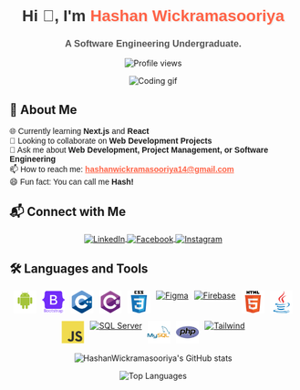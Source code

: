 <h1 align="center" style="animation: slideIn 1s ease-out; color: #333; font-family: 'Poppins', sans-serif;">
  Hi 👋, I'm <span style="color: #ff6347; text-shadow: 2px 2px #f0f0f0;">Hashan Wickramasooriya</span>
</h1>
<h3 align="center" style="animation: fadeIn 1.5s ease-in; color: #555; font-family: 'Poppins', sans-serif;">A  Software Engineering Undergraduate.</h3>

<p align="center">
  <img src="https://komarev.com/ghpvc/?username=HashanWickramasooriya&label=Profile%20views&color=ff6347&style=plastic" alt="Profile views" />
</p>

<div style="text-align: center;">
  <img src="https://media.giphy.com/media/f3iwJFOVOwuy7K6FFw/giphy.gif" width="1000" hight="200"alt="Coding gif">
</div>

## 🌱 About Me
<ul style="list-style-type: none; padding-left: 0; font-family: 'Poppins', sans-serif;">
  <li style="animation: fadeInUp 1.5s ease;">🌐 Currently learning <strong>Next.js</strong> and <strong>React</strong></li>
  <li style="animation: fadeInUp 1.7s ease;">🤝 Looking to collaborate on <strong>Web Development Projects</strong></li>
  <li style="animation: fadeInUp 1.9s ease;">💬 Ask me about <strong>Web Development, Project Management, or Software Engineering</strong></li>
  <li style="animation: fadeInUp 2.1s ease;">📫 How to reach me: <a href="mailto:kasuniik417@gmail.com" style="color: #ff6347;"><strong>hashanwickramasooriya14@gmail.com</strong></a></li>
  <li style="animation: fadeInUp 2.3s ease;">😄 Fun fact: You can call me <strong>Hash!</strong></li>
</ul>

## 📬 Connect with Me
<p align="center">
  <a href="https://linkedin.com/in/hashan-wickramasooriya-22a674235" target="_blank">
    <img align="center" src="https://raw.githubusercontent.com/rahuldkjain/github-profile-readme-generator/master/src/images/icons/Social/linked-in-alt.svg" alt="LinkedIn" height="30" width="40" />
  </a>
  <a href="https://fb.com/hashan.wickramasooriya.90" target="_blank">
    <img align="center" src="https://raw.githubusercontent.com/rahuldkjain/github-profile-readme-generator/master/src/images/icons/Social/facebook.svg" alt="Facebook" height="30" width="40" />
  </a>
  <a href="https://instagram.com/hash_vish" target="_blank">
    <img align="center" src="https://raw.githubusercontent.com/rahuldkjain/github-profile-readme-generator/master/src/images/icons/Social/instagram.svg" alt="Instagram" height="30" width="40" />
  </a>
</p>

## 🛠️ Languages and Tools
<p align="center" style="display: flex; flex-wrap: wrap; justify-content: center; gap: 10px;">
  <a href="https://developer.android.com" target="_blank"><img src="https://raw.githubusercontent.com/devicons/devicon/master/icons/android/android-original-wordmark.svg" alt="Android" width="40" height="40"/></a>
  <a href="https://getbootstrap.com" target="_blank"><img src="https://raw.githubusercontent.com/devicons/devicon/master/icons/bootstrap/bootstrap-plain-wordmark.svg" alt="Bootstrap" width="40" height="40"/></a>
  <a href="https://www.w3schools.com/cpp/" target="_blank"><img src="https://raw.githubusercontent.com/devicons/devicon/master/icons/cplusplus/cplusplus-original.svg" alt="C++" width="40" height="40"/></a>
  <a href="https://www.w3schools.com/cs/" target="_blank"><img src="https://raw.githubusercontent.com/devicons/devicon/master/icons/csharp/csharp-original.svg" alt="C#" width="40" height="40"/></a>
  <a href="https://www.w3schools.com/css/" target="_blank"><img src="https://raw.githubusercontent.com/devicons/devicon/master/icons/css3/css3-original-wordmark.svg" alt="CSS3" width="40" height="40"/></a>
  <a href="https://www.figma.com/" target="_blank"><img src="https://www.vectorlogo.zone/logos/figma/figma-icon.svg" alt="Figma" width="40" height="40"/></a>
  <a href="https://firebase.google.com/" target="_blank"><img src="https://www.vectorlogo.zone/logos/firebase/firebase-icon.svg" alt="Firebase" width="40" height="40"/></a>
  <a href="https://www.w3.org/html/" target="_blank"><img src="https://raw.githubusercontent.com/devicons/devicon/master/icons/html5/html5-original-wordmark.svg" alt="HTML5" width="40" height="40"/></a>
  <a href="https://www.java.com" target="_blank"><img src="https://raw.githubusercontent.com/devicons/devicon/master/icons/java/java-original.svg" alt="Java" width="40" height="40"/></a>
  <a href="https://developer.mozilla.org/en-US/docs/Web/JavaScript" target="_blank"><img src="https://raw.githubusercontent.com/devicons/devicon/master/icons/javascript/javascript-original.svg" alt="JavaScript" width="40" height="40"/></a>
  <a href="https://www.microsoft.com/en-us/sql-server" target="_blank"><img src="https://www.svgrepo.com/show/303229/microsoft-sql-server-logo.svg" alt="SQL Server" width="40" height="40"/></a>
  <a href="https://www.mysql.com/" target="_blank"><img src="https://raw.githubusercontent.com/devicons/devicon/master/icons/mysql/mysql-original-wordmark.svg" alt="MySQL" width="40" height="40"/></a>
  <a href="https://www.php.net" target="_blank"><img src="https://raw.githubusercontent.com/devicons/devicon/master/icons/php/php-original.svg" alt="PHP" width="40" height="40"/></a>
  <a href="https://tailwindcss.com/" target="_blank"><img src="https://www.vectorlogo.zone/logos/tailwindcss/tailwindcss-icon.svg" alt="Tailwind" width="40" height="40"/></a>
</p>

<p align="center">
  <img src="https://github-readme-stats.vercel.app/api?username=HashanWickramasooriya&show_icons=true&theme=radical" alt="HashanWickramasooriya's GitHub stats" />
</p>

<p align="center">
<img src="https://github-readme-stats.vercel.app/api/top-langs/?username=HashanWickramasooriya&layout=compact&theme=radical&cache_seconds=1800" alt="Top Languages" />
</p>
